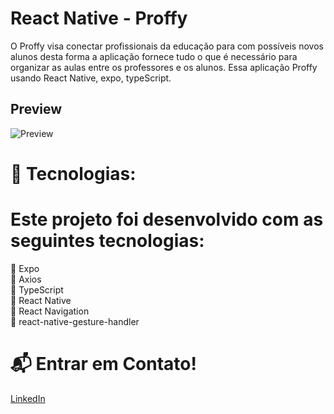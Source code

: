 # React Native - Proffy

O Proffy visa conectar profissionais da educação para com possíveis novos alunos desta forma a aplicação fornece tudo o que é necessário para organizar as aulas entre os professores e os alunos. Essa aplicação Proffy usando React Native, expo, typeScript.

## Preview
![Preview](/.github/Proffys.png)

# 🚀 Tecnologias:
# Este projeto foi desenvolvido com as seguintes tecnologias:
📌 Expo<br/>
📌 Axios<br/>
📌 TypeScript<br/>
📌 React Native<br/>
📌 React Navigation<br/>
📌 react-native-gesture-handler<br/>

# 📬 Entrar em Contato!
[LinkedIn](https://www.linkedin.com/in/franck-antonny-337522183/) 